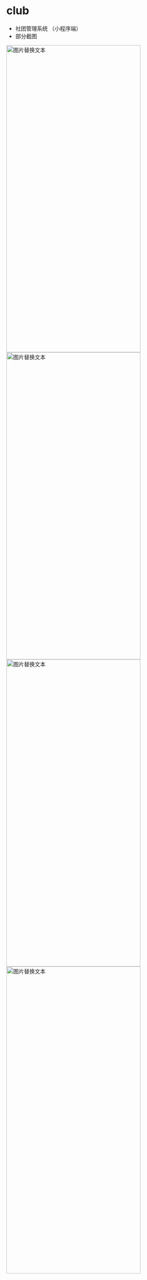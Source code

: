 # club
- 社团管理系统 （小程序端）
- 部分截图



<!-- ![管理员-社团管理者-活动总览@2x](https://user-images.githubusercontent.com/61486672/218046151-eb7e62e5-211b-4ec0-96fc-58c5e780f717.png)
![管理员-指导老师-活动审批-详情](https://user-images.githubusercontent.com/61486672/218046308-03efa1d5-6a96-4976-9f32-10d0a2f9364a.png)
![会员-设置-简历信息-只读@2x](https://user-images.githubusercontent.com/61486672/218046514-565fb1b1-61a6-47f9-85e1-f9beb0d2ff50.png)
![会员-首页@2x](https://user-images.githubusercontent.com/61486672/218046703-f77e712d-8e55-45b9-a77f-24ab9b9216da.png) -->

<img src="https://user-images.githubusercontent.com/61486672/218046151-eb7e62e5-211b-4ec0-96fc-58c5e780f717.png" alt="图片替换文本" width="350" height="800"  />



<img src="https://user-images.githubusercontent.com/61486672/218046308-03efa1d5-6a96-4976-9f32-10d0a2f9364a.png" alt="图片替换文本" width="350" height="800"  />


<img src="https://user-images.githubusercontent.com/61486672/218046514-565fb1b1-61a6-47f9-85e1-f9beb0d2ff50.png" alt="图片替换文本" width="350" height="800"  />

<img src="https://user-images.githubusercontent.com/61486672/218046703-f77e712d-8e55-45b9-a77f-24ab9b9216da.png" alt="图片替换文本" width="350" height="800"  />